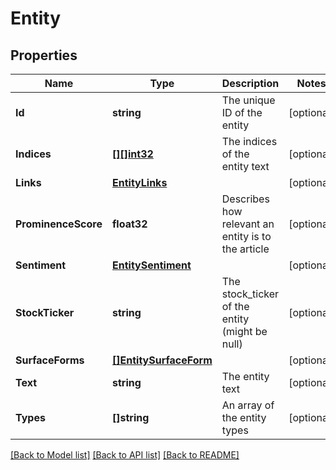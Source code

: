 # Entity

## Properties

Name | Type | Description | Notes
------------ | ------------- | ------------- | -------------
**Id** | **string** | The unique ID of the entity | [optional] 
**Indices** | [**[][]int32**](array.md) | The indices of the entity text | [optional] 
**Links** | [**EntityLinks**](EntityLinks.md) |  | [optional] 
**ProminenceScore** | **float32** | Describes how relevant an entity is to the article | [optional] 
**Sentiment** | [**EntitySentiment**](EntitySentiment.md) |  | [optional] 
**StockTicker** | **string** | The stock_ticker of the entity (might be null) | [optional] 
**SurfaceForms** | [**[]EntitySurfaceForm**](EntitySurfaceForm.md) |  | [optional] 
**Text** | **string** | The entity text | [optional] 
**Types** | **[]string** | An array of the entity types | [optional] 

[[Back to Model list]](../README.md#documentation-for-models) [[Back to API list]](../README.md#documentation-for-api-endpoints) [[Back to README]](../README.md)


